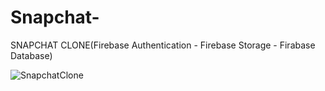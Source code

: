 # Snapchat-

SNAPCHAT CLONE(Firebase Authentication - Firebase Storage - Firabase Database)

![SnapchatClone](https://user-images.githubusercontent.com/58392243/188482866-3961d77b-01d5-45d1-9e74-797bf4af1ca5.gif)




